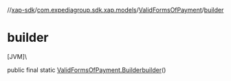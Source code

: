 //[xap-sdk](../../../index.md)/[com.expediagroup.sdk.xap.models](../index.md)/[ValidFormsOfPayment](index.md)/[builder](builder.md)

# builder

[JVM]\

public final static [ValidFormsOfPayment.Builder](-builder/index.md)[builder](builder.md)()
